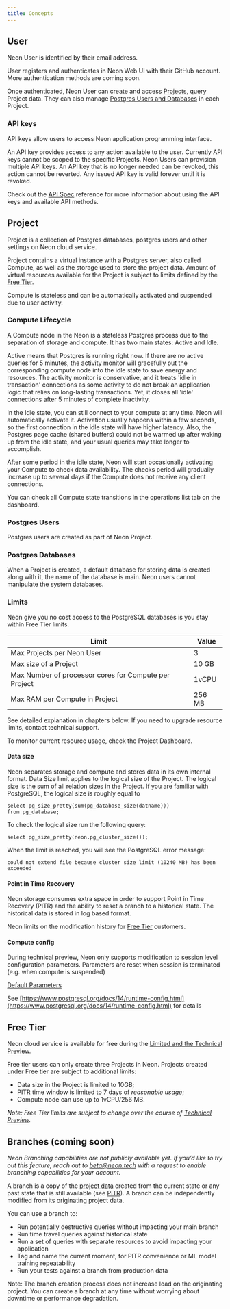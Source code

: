 ```yaml
---
title: Concepts
---
```


## User

Neon User is identified by their email address.

User registers and authenticates in Neon Web UI with their GitHub account. More authentication methods are coming soon.

Once authenticated, Neon User can create and access [Projects](#project), query Project data. They can also manage [Postgres Users and Databases](#postgres-users) in each Project.

### API keys

API keys allow users to access Neon application programming interface.

An API key provides access to any action available to the user. Currently API keys cannot be scoped to the specific Projects. Neon Users can provision multiple API keys. An API key that is no longer needed can be revoked, this action cannot be reverted. Any issued API key is valid forever until it is revoked.

Check out the [API Spec](https://console.neon.tech/api-docs) reference for more information about using the API keys and available API methods.

## Project

Project is a collection of Postgres databases, postgres users and other settings on Neon cloud service.

Project contains a virtual instance with a Postgres server, also called Compute, as well as the storage used to store the project data. Amount of virtual resources available for the Project is subject to limits defined by the [Free Tier](#free-tier).

Compute is stateless and can be automatically activated and suspended due to user activity.

### Compute Lifecycle

A Compute node in the Neon is a stateless Postgres process due to the separation of storage and compute. It has two main states: Active and Idle.

Active means that Postgres is running right now. If there are no active queries for 5 minutes, the activity monitor will gracefully put the corresponding compute node into the idle state to save energy and resources. The activity monitor is conservative, and it treats 'idle in transaction' connections as some activity to do not break an application logic that relies on long-lasting transactions. Yet, it closes all 'idle' connections after 5 minutes of complete inactivity.

In the Idle state, you can still connect to your compute at any time. Neon will automatically activate it. Activation usually happens within a few seconds, so the first connection in the idle state will have higher latency. Also, the Postgres page cache (shared buffers) could not be warmed up after waking up from the idle state, and your usual queries may take longer to accomplish.

After some period in the idle state, Neon will start occasionally activating your Compute to check data availability. The checks period will gradually increase up to several days if the Compute does not receive any client connections.

You can check all Compute state transitions in the operations list tab on the dashboard.

### Postgres Users

Postgres users are created as part of Neon Project.

### Postgres Databases

When a Project is created, a default database for storing data is created along with it, the name of the database is main. Neon users cannot manipulate the system databases.

### Limits

Neon give you no cost access to the PostgreSQL databases is you stay within Free Tier limits.

| Limit                                                 | Value  |
| ----------------------------------------------------- | ------ |
| Max Projects per Neon User                            | 3      |
| Max size of a Project                                 | 10 GB  |
| Max Number of processor cores for Compute per Project | 1vCPU  |
| Max RAM per Compute in Project                        | 256 MB |

See detailed explanation in chapters below.
If you need to upgrade resource limits, contact technical support.

To monitor current resource usage, check the Project Dashboard.

#### Data size

Neon separates storage and compute and stores data in its own internal format.
Data Size limit applies to the logical size of the Project. The logical size is the sum of all relation sizes in the Project.
If you are familiar with PostgreSQL, the logical size is roughly equal to

```postgresql
select pg_size_pretty(sum(pg_database_size(datname)))
from pg_database;
```

To check the logical size run the following query:

`select pg_size_pretty(neon.pg_cluster_size());`

When the limit is reached, you will see the PostgreSQL error message:

`could not extend file because cluster size limit (10240 MB) has been exceeded`

#### Point in Time Recovery

Neon storage consumes extra space in order to support Point in Time Recovery (PITR) and the ability to reset a branch to a historical state. The historical data is stored in log based format.

Neon limits on the modification history for [Free Tier](#free-tier) customers.

#### Compute config

During technical preview, Neon only supports modification to session level configuration parameters. Parameters are reset when session is terminated (e.g. when compute is suspended)

[Default Parameters](../../compatibility/compatibiilty#default-parameters)

See [https://www.postgresql.org/docs/14/runtime-config.html](https://www.postgresql.org/docs/14/runtime-config.html) for details

## Free Tier

Neon cloud service is available for free during the [Limited and the Technical Preview](#roadmap).

Free tier users can only create three Projects in Neon. Projects created under Free tier are subject to additional limits:

- Data size in the Project is limited to 10GB;
- PITR time window is limited to 7 days of _reasonable usage_;
- Compute node can use up to 1vCPU/256 MB.

_Note: Free Tier limits are subject to change over the course of [Technical Preview](../roadmap)._

## Branches (coming soon)

_Neon Branching capabilities are not publicly available yet. If you’d like to try out this feature, reach out to beta@neon.tech with a request to enable branching capabilities for your account._

A branch is a copy of the [project data](#project) created from the current state or any past state that is still available (see [PITR](#point-in-time-recovery)). A branch can be independently modified from its originating project data.

You can use a branch to:

- Run potentially destructive queries without impacting your main branch
- Run time travel queries against historical state
- Run a set of queries with separate resources to avoid impacting your application
- Tag and name the current moment, for PITR convenience or ML model training repeatability
- Run your tests against a branch from production data

Note: The branch creation process does not increase load on the originating project. You can create a branch at any time without worrying about downtime or performance degradation.
